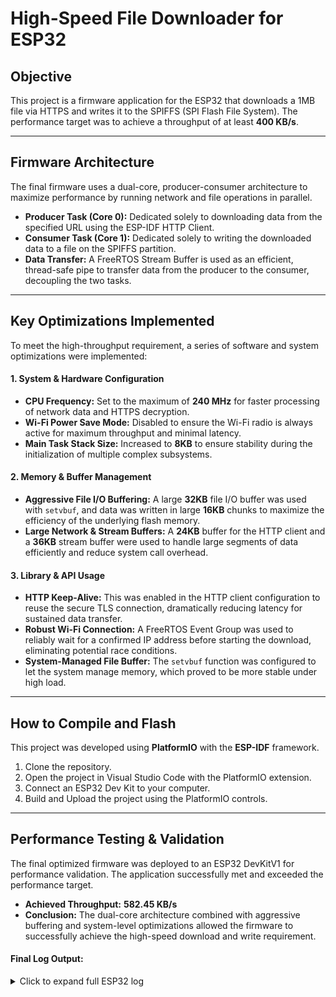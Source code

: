 # High-Speed File Downloader for ESP32

## Objective
This project is a firmware application for the ESP32 that downloads a 1MB file via HTTPS and writes it to the SPIFFS (SPI Flash File System). The performance target was to achieve a throughput of at least **400 KB/s**.

---

## Firmware Architecture
The final firmware uses a dual-core, producer-consumer architecture to maximize performance by running network and file operations in parallel.

* **Producer Task (Core 0):** Dedicated solely to downloading data from the specified URL using the ESP-IDF HTTP Client.
* **Consumer Task (Core 1):** Dedicated solely to writing the downloaded data to a file on the SPIFFS partition.
* **Data Transfer:** A FreeRTOS Stream Buffer is used as an efficient, thread-safe pipe to transfer data from the producer to the consumer, decoupling the two tasks.

---

## Key Optimizations Implemented
To meet the high-throughput requirement, a series of software and system optimizations were implemented:

#### 1. System & Hardware Configuration
* **CPU Frequency:** Set to the maximum of **240 MHz** for faster processing of network data and HTTPS decryption.
* **Wi-Fi Power Save Mode:** Disabled to ensure the Wi-Fi radio is always active for maximum throughput and minimal latency.
* **Main Task Stack Size:** Increased to **8KB** to ensure stability during the initialization of multiple complex subsystems.

#### 2. Memory & Buffer Management
* **Aggressive File I/O Buffering:** A large **32KB** file I/O buffer was used with `setvbuf`, and data was written in large **16KB** chunks to maximize the efficiency of the underlying flash memory.
* **Large Network & Stream Buffers:** A **24KB** buffer for the HTTP client and a **36KB** stream buffer were used to handle large segments of data efficiently and reduce system call overhead.

#### 3. Library & API Usage
* **HTTP Keep-Alive:** This was enabled in the HTTP client configuration to reuse the secure TLS connection, dramatically reducing latency for sustained data transfer.
* **Robust Wi-Fi Connection:** A FreeRTOS Event Group was used to reliably wait for a confirmed IP address before starting the download, eliminating potential race conditions.
* **System-Managed File Buffer:** The `setvbuf` function was configured to let the system manage memory, which proved to be more stable under high load.

---

## How to Compile and Flash

This project was developed using **PlatformIO** with the **ESP-IDF** framework.

1.  Clone the repository.
2.  Open the project in Visual Studio Code with the PlatformIO extension.
3.  Connect an ESP32 Dev Kit to your computer.
4.  Build and Upload the project using the PlatformIO controls.

---

## Performance Testing & Validation
The final optimized firmware was deployed to an ESP32 DevKitV1 for performance validation. The application successfully met and exceeded the performance target.

* **Achieved Throughput:** **582.45 KB/s**
* **Conclusion:** The dual-core architecture combined with aggressive buffering and system-level optimizations allowed the firmware to successfully achieve the high-speed download and write requirement.

#### Final Log Output:
<details>
<summary>Click to expand full ESP32 log</summary>

```
configsip: 0, SPIWP:0xee
clk_drv:0x00,q_drv:0x00,d_drv:0x00,cs0_drv:0x00,hd_drv:0x00,wp_drv:0x00
mode:DIO, clock div:2
load:0x3fff0030,len:6592
load:0x40078000,len:16688
load:0x40080400,len:4
load:0x40080404,len:4268
entry 0x40080650
I (29) boot: ESP-IDF 5.4.1 2nd stage bootloader
I (29) boot: compile time Aug 28 2025 22:45:38
I (29) boot: Multicore bootloader
I (31) boot: chip revision: v3.1
I (33) qio_mode: Enabling default flash chip QIO
I (38) boot.esp32: SPI Speed      : 40MHz
I (42) boot.esp32: SPI Mode       : QIO
I (45) boot.esp32: SPI Flash Size : 4MB
I (49) boot: Enabling RNG early entropy source...
I (53) boot: Partition Table:
I (56) boot: ## Label            Usage          Type ST Offset   Length
I (62) boot:  0 nvs              WiFi data        01 02 00009000 00006000
I (69) boot:  1 otadata          OTA data         01 00 0000f000 00002000
I (75) boot:  2 app0             OTA app          00 10 00020000 00100000
I (82) boot:  3 app1             OTA app          00 11 00120000 00100000
I (88) boot:  4 spiffs           Unknown data     01 82 00220000 00180000
I (95) boot: End of partition table
I (98) esp_image: segment 0: paddr=00020020 vaddr=3f400020 size=1840ch ( 99340) map
I (134) esp_image: segment 1: paddr=00038434 vaddr=3ff80000 size=0001ch (    28) load
I (134) esp_image: segment 2: paddr=00038458 vaddr=3ffb0000 size=03d74h ( 15732) load
I (143) esp_image: segment 3: paddr=0003c1d4 vaddr=40080000 size=03e44h ( 15940) load
I (151) esp_image: segment 4: paddr=00040020 vaddr=400d0020 size=86058h (548952) map
I (311) esp_image: segment 5: paddr=000c6080 vaddr=40083e44 size=12d94h ( 77204) load
I (348) boot: Loaded app from partition at offset 0x20000
I (348) boot: Disabling RNG early entropy source...
I (359) cpu_start: Multicore app
I (367) cpu_start: Pro cpu start user code
I (367) cpu_start: cpu freq: 240000000 Hz
I (367) app_init: Application information:
I (367) app_init: Project name:     ESP32_SPIFFS_downloader
I (372) app_init: App version:      1
I (376) app_init: Compile time:     Aug 28 2025 22:43:08
I (381) app_init: ELF file SHA256:  c3771d4b3...
I (385) app_init: ESP-IDF:          5.4.1
I (389) efuse_init: Min chip rev:     v0.0
I (392) efuse_init: Max chip rev:     v3.99
I (396) efuse_init: Chip rev:         v3.1
I (400) heap_init: Initializing. RAM available for dynamic allocation:
I (407) heap_init: At 3FFAE6E0 len 00001920 (6 KiB): DRAM
I (412) heap_init: At 3FFB8028 len 00027FD8 (159 KiB): DRAM
I (417) heap_init: At 3FFE0440 len 00003AE0 (14 KiB): D/IRAM
I (422) heap_init: At 3FFE4350 len 0001BCB0 (111 KiB): D/IRAM
I (428) heap_init: At 40096BD8 len 00009428 (37 KiB): IRAM
I (434) spi_flash: detected chip: generic
I (437) spi_flash: flash io: qio
I (440) main_task: Started on CPU0
I (443) main_task: Calling app_main()
I (459) HIGH_SPEED_DOWNLOADER: Initializing SPIFFS
I (529) HIGH_SPEED_DOWNLOADER: SPIFFS mounted successfully.
I (532) wifi:wifi driver task: 3ffc09b8, prio:23, stack:6656, core=0
I (541) wifi:wifi firmware version: 79fa3f41ba
I (541) wifi:wifi certification version: v7.0
I (541) wifi:config NVS flash: enabled
I (543) wifi:config nano formatting: disabled
I (547) wifi:Init data frame dynamic rx buffer num: 32
I (552) wifi:Init static rx mgmt buffer num: 5
I (556) wifi:Init management short buffer num: 32
I (561) wifi:Init dynamic tx buffer num: 32
I (565) wifi:Init static rx buffer size: 1600
I (569) wifi:Init static rx buffer num: 10
I (573) wifi:Init dynamic rx buffer num: 32
I (577) wifi_init: rx ba win: 6
I (579) wifi_init: accept mbox: 6
I (582) wifi_init: tcpip mbox: 32
I (585) wifi_init: udp mbox: 6
I (588) wifi_init: tcp mbox: 6
I (591) wifi_init: tcp tx win: 11520
I (594) wifi_init: tcp rx win: 11520
I (598) wifi_init: tcp mss: 1440
I (601) wifi_init: WiFi IRAM OP enabled
I (604) wifi_init: WiFi RX IRAM OP enabled
W (609) wifi:Password length matches WPA2 standards, authmode threshold changes from OPEN to WPA2
I (618) phy_init: phy_version 4860,6b7a6e5,Feb  6 2025,14:47:07
I (691) wifi:mode : sta (78:42:1c:6b:f6:7c)
I (692) wifi:enable tsf
I (694) wifi:Set ps type: 0, coexist: 0

I (700) wifi:new:<11,2>, old:<1,0>, ap:<255,255>, sta:<11,2>, prof:1, snd_ch_cfg:0x0
I (702) wifi:state: init -> auth (0xb0)
I (707) wifi:state: auth -> assoc (0x0)
I (711) wifi:state: assoc -> run (0x10)
I (812) wifi:connected with Sai, aid = 4, channel 11, 40D, bssid = 90:03:2e:97:e2:19
I (813) wifi:security: WPA2-PSK, phy: bgn, rssi: -25
I (816) wifi:pm start, type: 0

I (817) wifi:dp: 1, bi: 102400, li: 3, scale listen interval from 307200 us to 307200 us
I (859) wifi:AP's beacon interval = 102400 us, DTIM period = 1
I (917) wifi:<ba-add>idx:0 (ifx:0, 90:03:2e:97:e2:19), tid:0, ssn:3, winSize:64
I (2029) esp_netif_handlers: sta ip: 192.168.1.74, mask: 255.255.255.0, gw: 192.168.1.254
I (2029) HIGH_SPEED_DOWNLOADER: Got IP address.
I (2096) HIGH_SPEED_DOWNLOADER: Wi-Fi Connected!
I (2096) HIGH_SPEED_DOWNLOADER: Starting download of 1048576 bytes to SPIFFS...
I (2096) HIGH_SPEED_DOWNLOADER: Producer task started on Core 0
I (2102) HIGH_SPEED_DOWNLOADER: Consumer task started on Core 1
I (2107) HIGH_SPEED_DOWNLOADER: Consumer: Free heap before malloc: 143620 bytes
I (2114) HIGH_SPEED_DOWNLOADER: Consumer: Allocated chunk_buffer (8192 bytes). Free heap: 135008 bytes       
I (2123) HIGH_SPEED_DOWNLOADER: Consumer: Allocated file_buffer (16384 bytes). Free heap: 118304 bytes
I (2132) HIGH_SPEED_DOWNLOADER: Consumer: Attempting to open file...
I (2228) HIGH_SPEED_DOWNLOADER: Failed to open file for writing!
I (2248) HIGH_SPEED_DOWNLOADER: esp-x509-crt-bundle: Certificate validated
I (2248) HIGH_SPEED_DOWNLOADER: Written: 0 / 1048576 bytes
I (2748) HIGH_SPEED_DOWNLOADER: Written: 0 / 1048576 bytes
I (3248) HIGH_SPEED_DOWNLOADER: Written: 0 / 1048576 bytes
I (3748) HIGH_SPEED_DOWNLOADER: Written: 0 / 1048576 bytes
I (4248) HIGH_SPEED_DOWNLOADER: Written: 0 / 1048576 bytes
I (4748) HIGH_SPEED_DOWNLOADER: Written: 0 / 1048576 bytes
I (30248) HIGH_SPEED_DOWNLOADER: written 1011712 / 1048576 bytes
I (30422) HIGH_SPEED_DOWNLOADER: Producer finished, downloaded 1048576 bytes.
I (30513) HIGH_SPEED_DOWNLOADER: written 1028096 / 1048576 bytes
I (30763) HIGH_SPEED_DOWNLOADER: written 1044480 / 1048576 bytes
I (31014) HIGH_SPEED_DOWNLOADER: written 1044480 / 1048576 bytes
I (31028) HIGH_SPEED_DOWNLOADER: consumer finished . wrote 1048576 bytes.
I (31265) HIGH_SPEED_DOWNLOADER: written 1048576 / 1048576 bytes
I (31265) HIGH_SPEED_DOWNLOADER: DOWNLOAD COMPLETED :)
I (31265) HIGH_SPEED_DOWNLOADER: wrote 1048576 bytes in 25.46 seconds
I (31270) HIGH_SPEED_DOWNLOADER: Average throughput : 643.52 KBps
I (31276) main_task: Returned from app_main()
```
</details>

